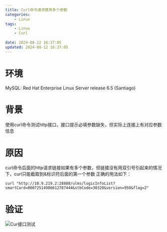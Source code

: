 ```yaml
---
title: Curl命令请求携带多个参数
categories:
	- Linux
tags: 
	- Linux
	- Curl
	
date: 2024-08-12 16:37:05	
updated: 2024-08-12 16:37:05
---
```

<!-- toc -->
# <span id="inline-blue">环境</span>
MySQL: Red Hat Enterprise Linux Server release 6.5 (Santiago)
# <span id="inline-blue">背景</span>
使用curl命令测试http接口，接口提示必填参数缺失，但实际上连接上有对应参数信息
# <span id="inline-blue">原因</span>
curl命令后面的http请求链接如果有多个参数，但链接没有用双引号引起来的情况下，curl只能截取到&标识符后面的第一个参数
正确的用法如下：
```shell
curl "http://10.9.219.2:28888/ulms/logicInfoList?smartCard=00072514986612787444&stbCode=30320&version=950&flag=2"
```
# <span id="inline-blue">验证</span>
![Cur接口测试](/images/linux/Linux_20240812_001.png)